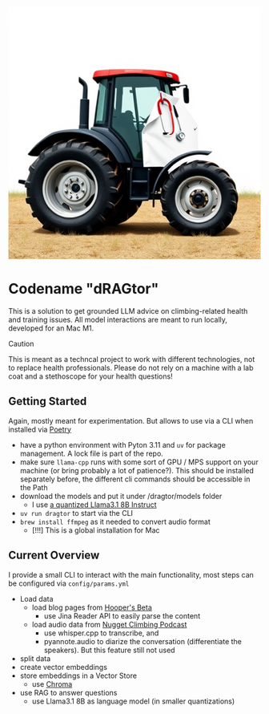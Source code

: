 ![Dragtor Logo](assets/dragtor.png)

# Codename "dRAGtor"

This is a solution to get grounded LLM advice on climbing-related health and training issues.
All model interactions are meant to run locally, developed for an Mac M1.

> [!CAUTION]
> This is meant as a techncal project to work with different technologies, not to replace health professionals.
> Please do not rely on a machine with a lab coat and a stethoscope for your health questions!

## Getting Started
Again, mostly meant for experimentation. But allows to use via a CLI when installed via [Poetry](https://python-poetry.org/)

- have a python environment with Pyton 3.11 and `uv` for package management. A lock file is part of the repo.
- make sure `llama-cpp` runs with some sort of GPU / MPS support on your machine (or bring probably a lot of patience?). This should be installed separately before, the different cli commands should be accessible in the Path
- download the models and put it under /dragtor/models folder
    - I use [a quantized Llama3.1 8B Instruct](https://huggingface.co/bartowski/Meta-Llama-3.1-8B-Instruct-GGUF/blob/main/Meta-Llama-3.1-8B-Instruct-Q4_K_M.gguf)
- `uv run dragtor` to start via the CLI
- `brew install ffmpeg` as it needed to convert audio format
  - [!!!] This is a global installation for Mac

## Current Overview

I provide a small CLI to interact with the main functionality, most steps can be configured via `config/params.yml`

- Load data
    - load blog pages from [Hooper's Beta](www.hoopersbeta.com)
        - use Jina Reader API to easily parse the content
    - load audio data from [Nugget Climbing Podcast](https://thenuggetclimbing.com/episodes)
        - use whisper.cpp to transcribe, and 
        - pyannote.audio to diarize the conversation (differentiate the speakers). But this feature still not used
- split data
- create vector embeddings
- store embeddings in a Vector Store
    - use [Chroma](https://www.trychroma.com/)
- use RAG to answer questions
    - use Llama3.1 8B as language model (in smaller quantizations)

